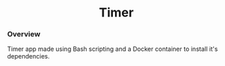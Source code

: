 <div align="center">

# Timer
  
</div>

### Overview

Timer app made using Bash scripting and a Docker container to install it's dependencies.
